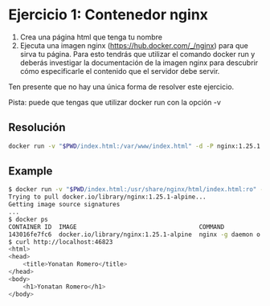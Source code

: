 # Ejercicio 1: Contenedor nginx
1. Crea una página html que tenga tu nombre
2. Ejecuta una imagen nginx (https://hub.docker.com/_/nginx) para que sirva tu página. Para esto tendrás que utilizar el comando docker run y deberás investigar la documentación de la imagen nginx para descubrir cómo especificarle el contenido que el servidor debe servir.

Ten presente que no hay una única forma de resolver este ejercicio.

Pista: puede que tengas que utilizar docker run con la opción -v

## Resolución

```sh
docker run -v "$PWD/index.html:/var/www/index.html" -d -P nginx:1.25.1
```


## Example

```sh
$ docker run -v "$PWD/index.html:/usr/share/nginx/html/index.html:ro" -d -P nginx:1.25.1-alpine
Trying to pull docker.io/library/nginx:1.25.1-alpine...
Getting image source signatures
...
$ docker ps
CONTAINER ID  IMAGE                                  COMMAND               CREATED        STATUS            PORTS                  NAMES
143016fe7fc6  docker.io/library/nginx:1.25.1-alpine  nginx -g daemon o...  2 seconds ago  Up 3 seconds ago  0.0.0.0:46823->80/tcp  busy_golick
$ curl http://localhost:46823
<html>
<head>
    <title>Yonatan Romero</title>
</head>
<body>
    <h1>Yonatan Romero</h1>
</body>
```
